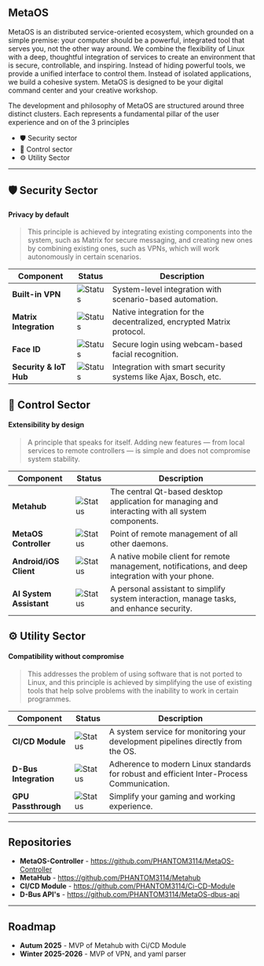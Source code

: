 ## MetaOS ##
MetaOS is an distributed service-oriented ecosystem, which grounded on a simple premise: your computer should be a powerful, integrated tool that serves you, not the other way around. We combine the flexibility of Linux with a deep, thoughtful integration of services to create an environment that is secure, controllable, and inspiring.
Instead of hiding powerful tools, we provide a unified interface to control them. Instead of isolated applications, we build a cohesive system. MetaOS is designed to be your digital command center and your creative workshop.

The development and philosophy of MetaOS are structured around three distinct clusters. Each represents a fundamental pillar of the user experience and on of the 3 principles
- 🛡️ Security sector 
- 📲 Control sector
- ⚙️ Utility Sector
---

## 🛡️ Security Sector ##

#### Privacy by default #### 
> This principle is achieved by integrating existing components into the system, such as Matrix for secure messaging, and creating new ones by combining existing ones, such as VPNs, which will work autonomously in certain scenarios.

| Component | Status | Description |
|---|---|---|
| **Built-in VPN** | ![Status](https://img.shields.io/badge/status-planned-lightgrey) | System-level integration with scenario-based automation. |
| **Matrix Integration** | ![Status](https://img.shields.io/badge/status-planned-lightgrey) | Native integration for the decentralized, encrypted Matrix protocol. |
| **Face ID** | ![Status](https://img.shields.io/badge/status-planned-lightgrey) | Secure login using webcam-based facial recognition. |
| **Security & IoT Hub**| ![Status](https://img.shields.io/badge/status-planned-lightgrey) | Integration with smart security systems like Ajax, Bosch, etc. |

## 📱 Control Sector ##

#### Extensibility by design ####

> A principle that speaks for itself. Adding new features — from local services to remote controllers — is simple and does not compromise system stability.

| Component | Status | Description |
|---|---|---|
|**Metahub** | ![Status](https://img.shields.io/badge/status-in%20progress-yellow)|The central Qt-based desktop application for managing and interacting with all system components. 
|**MetaOS Controller**| ![Status](https://img.shields.io/badge/status-in%20progress-yellow) | Point of remote management of all other daemons.
|**Android/iOS Client**| ![Status](https://img.shields.io/badge/status-in%20progress-yellow) | A native mobile client for remote management, notifications, and deep integration with your phone.
| **AI System Assistant** | ![Status](https://img.shields.io/badge/status-planned-lightgrey) | A personal assistant to simplify system interaction, manage tasks, and enhance security. 

## ⚙️ Utility Sector ##

#### Compatibility without compromise ####

> This addresses the problem of using software that is not ported to Linux, and this principle is achieved by simplifying the use of existing tools that help solve problems with the inability to work in certain programmes.

| Component | Status | Description |
|---|---|---|
|**CI/CD Module** | ![Status](https://img.shields.io/badge/status-in%20progress-yellow)| A system service for monitoring your development pipelines directly from the OS. 
|**D-Bus Integration** | ![Status](https://img.shields.io/badge/status-in%20progress-yellow)| Adherence to modern Linux standards for robust and efficient Inter-Process Communication.
|**GPU Passthrough** | ![Status](https://img.shields.io/badge/status-planned-lightgrey) | Simplify your gaming and working experience.
---

## Repositories ##

* **MetaOS-Controller** - https://github.com/PHANTOM3114/MetaOS-Controller
* **MetaHub** - https://github.com/PHANTOM3114/Metahub
* **CI/CD Module** - https://github.com/PHANTOM3114/Ci-CD-Module
* **D-Bus API's** - https://github.com/PHANTOM3114/MetaOS-dbus-api
---

## Roadmap ##

- **Autum 2025** - MVP of Metahub with Ci/CD Module
- **Winter 2025-2026** - MVP of VPN, and yaml parser

